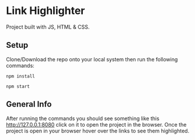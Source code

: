 # Link Highlighter
Project built with JS, HTML & CSS.

## Setup
Clone/Download the repo onto your local system then run the following commands:
```
npm install
```
```
npm start
```

## General Info
After running the commands you should see something like this http://127.0.0.1:8080 click on it to open the project in the browser.
Once the project is open in your browser hover over the links to see them highlighted.
